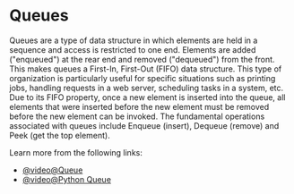 # Queues

Queues are a type of data structure in which elements are held in a sequence and access is restricted to one end. Elements are added ("enqueued") at the rear end and removed ("dequeued") from the front. This makes queues a First-In, First-Out (FIFO) data structure. This type of organization is particularly useful for specific situations such as printing jobs, handling requests in a web server, scheduling tasks in a system, etc. Due to its FIFO property, once a new element is inserted into the queue, all elements that were inserted before the new element must be removed before the new element can be invoked. The fundamental operations associated with queues include Enqueue (insert), Dequeue (remove) and Peek (get the top element).

Learn more from the following links:

- [@video@Queue](https://www.youtube.com/watch?v=GYptUgnIM_I)
- [@video@Python Queue](https://www.youtube.com/watch?v=rUUrmGKYwHw)
